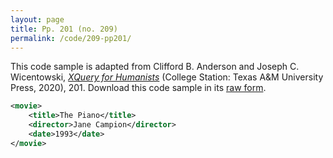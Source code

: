 ```yaml
---
layout: page
title: Pp. 201 (no. 209)
permalink: /code/209-pp201/
---
```


This code sample is adapted from Clifford B. Anderson and Joseph C. Wicentowski, 
[_XQuery for Humanists_](/) (College Station: Texas A&M University Press, 2020), 201. 
Download this code sample in its [raw form](/code/209-pp201/209-pp201.xml).

```xml
<movie>
    <title>The Piano</title>
    <director>Jane Campion</director>
    <date>1993</date>
</movie>
```  
